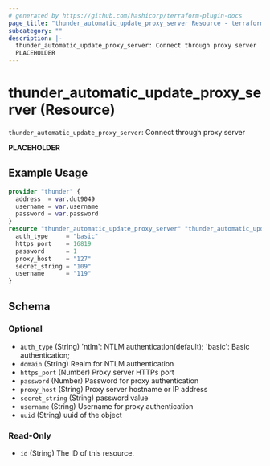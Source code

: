 ```yaml
---
# generated by https://github.com/hashicorp/terraform-plugin-docs
page_title: "thunder_automatic_update_proxy_server Resource - terraform-provider-thunder"
subcategory: ""
description: |-
  thunder_automatic_update_proxy_server: Connect through proxy server
  PLACEHOLDER
---
```


# thunder_automatic_update_proxy_server (Resource)

`thunder_automatic_update_proxy_server`: Connect through proxy server

__PLACEHOLDER__

## Example Usage

```terraform
provider "thunder" {
  address  = var.dut9049
  username = var.username
  password = var.password
}
resource "thunder_automatic_update_proxy_server" "thunder_automatic_update_proxy_server" {
  auth_type     = "basic"
  https_port    = 16819
  password      = 1
  proxy_host    = "127"
  secret_string = "109"
  username      = "119"
}
```

<!-- schema generated by tfplugindocs -->
## Schema

### Optional

- `auth_type` (String) 'ntlm': NTLM authentication(default); 'basic': Basic authentication;
- `domain` (String) Realm for NTLM authentication
- `https_port` (Number) Proxy server HTTPs port
- `password` (Number) Password for proxy authentication
- `proxy_host` (String) Proxy server hostname or IP address
- `secret_string` (String) password value
- `username` (String) Username for proxy authentication
- `uuid` (String) uuid of the object

### Read-Only

- `id` (String) The ID of this resource.


